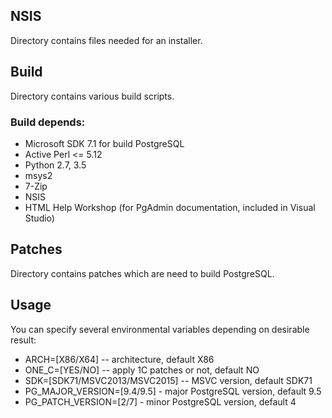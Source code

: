 ## NSIS

Directory contains files needed for an installer.

## Build

Directory contains various build scripts.

### Build depends:

* Microsoft SDK 7.1 for build PostgreSQL
* Active Perl <= 5.12
* Python 2.7, 3.5
* msys2
* 7-Zip
* NSIS
* HTML Help Workshop (for PgAdmin documentation, included in Visual Studio)

## Patches

Directory contains patches which are need to build PostgreSQL.

## Usage
You can specify several environmental variables depending on desirable result:

* ARCH=[X86/X64] -- architecture, default X86
* ONE_C=[YES/NO] -- apply 1C patches or not, default NO
* SDK=[SDK71/MSVC2013/MSVC2015] -- MSVC version, default SDK71
* PG_MAJOR_VERSION=[9.4/9.5] - major PostgreSQL version, default 9.5
* PG_PATCH_VERSION=[2/7] - minor PostgreSQL version, default 4